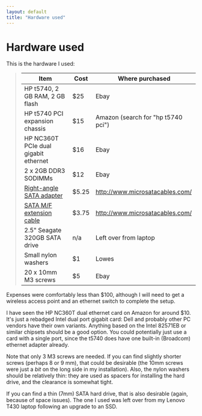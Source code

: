 ```yaml
---
layout: default
title: "Hardware used"
---
```


# Hardware used

This is the hardware I used:

> Item | Cost | Where purchased
> ---- | ---- | ---------------
> HP t5740, 2 GB RAM, 2 GB flash | $25 | Ebay
> HP t5740 PCI expansion chassis | $15 | Amazon (search for "hp t5740 pci")
> HP NC360T PCIe dual gigabit ethernet | $16 | Ebay
> 2 x 2GB DDR3 SODIMMs | $12 | Ebay
> [Right-angle SATA adapter](http://www.microsatacables.com/sata-22-pin-male-to-22-pin-female-right-angle-adapter) | $5.25 | <http://www.microsatacables.com/>
> [SATA M/F extension cable](http://www.microsatacables.com/22-pin-sata-male-to-female-extension-cable-5v-12v) | $3.75 | <http://www.microsatacables.com/>
> 2.5" Seagate 320GB SATA drive | n/a | Left over from laptop
> Small nylon washers | $1 | Lowes
> 20 x 10mm M3 screws | $5 | Ebay

Expenses were comfortably less than $100, although I will need to get a wireless access point and an ethernet switch to complete the setup.

I have seen the HP NC360T dual ethernet card on Amazon for around $10.  It's just a rebadged Intel dual port gigabit card: Dell and probably other PC vendors have their own variants.  Anything based on the Intel 82571EB or similar chipsets should be a good option.  You could potentially just use a card with a single port, since the t5740 does have one built-in (Broadcom) ethernet adapter already.

Note that only 3 M3 screws are needed.  If you can find slightly shorter screws (perhaps 8 or 9 mm), that could be desirable (the 10mm screws were just a *bit* on the long side in my installation).  Also, the nylon washers should be relatively thin: they are used as spacers for installing the hard drive, and the clearance is somewhat tight.

If you can find a thin (7mm) SATA hard drive, that is also desirable (again, because of space issues).  The one I used was left over from my Lenovo T430 laptop following an upgrade to an SSD.
